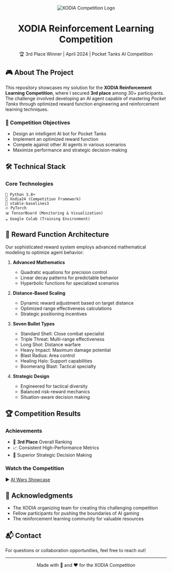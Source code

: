 <p align="center">
  <img src="https://github.com/user-attachments/assets/00155445-09a3-4f7c-8e8f-68d876f6cbf0" alt="XODIA Competition Logo">
  <h1 align="center">XODIA Reinforcement Learning Competition</h1>
  <p align="center">
    🏆 3rd Place Winner | April 2024 | Pocket Tanks AI Competition
  </p>
</p>

## 🎮 About The Project

This repository showcases my solution for the **XODIA Reinforcement Learning Competition**, where I secured **3rd place** among 30+ participants. The challenge involved developing an AI agent capable of mastering *Pocket Tanks* through optimized reward function engineering and reinforcement learning techniques.

### 🎯 Competition Objectives
- Design an intelligent AI bot for Pocket Tanks
- Implement an optimized reward function
- Compete against other AI agents in various scenarios
- Maximize performance and strategic decision-making

## 🛠️ Technical Stack

### Core Technologies
```
🐍 Python 3.8+
🤖 Xodia24 (Competition Framework)
🧠 stable-baselines3
🔥 PyTorch
📊 TensorBoard (Monitoring & Visualization)
☁️ Google Colab (Training Environment)
```


## 🧮 Reward Function Architecture

Our sophisticated reward system employs advanced mathematical modeling to optimize agent behavior:

1. **Advanced Mathematics**
   - Quadratic equations for precision control
   - Linear decay patterns for predictable behavior
   - Hyperbolic functions for specialized scenarios

2. **Distance-Based Scaling**
   - Dynamic reward adjustment based on target distance
   - Optimized range effectiveness calculations
   - Strategic positioning incentives

3. **Seven Bullet Types**
   - Standard Shell: Close combat specialist
   - Triple Threat: Multi-range effectiveness
   - Long Shot: Distance warfare
   - Heavy Impact: Maximum damage potential
   - Blast Radius: Area control
   - Healing Halo: Support capabilities
   - Boomerang Blast: Tactical specialty

4. **Strategic Design**
   - Engineered for tactical diversity
   - Balanced risk-reward mechanics
   - Situation-aware decision making

## 🏆 Competition Results

### Achievements
- 🥉 **3rd Place** Overall Ranking
- 📈 Consistent High-Performance Metrics
- 🎯 Superior Strategic Decision Making

### Watch the Competition
▶️ [AI Wars Showcase](https://youtu.be/fUzpJypN_Hg?si=EIBE7uiDjvoIliQ_)


## 🙏 Acknowledgments

- The XODIA organizing team for creating this challenging competition
- Fellow participants for pushing the boundaries of AI gaming
- The reinforcement learning community for valuable resources

## 📬 Contact

For questions or collaboration opportunities, feel free to reach out!

---
<p align="center">
  Made with 🤖 and ❤️ for the XODIA Competition
</p>
